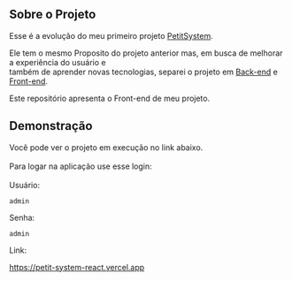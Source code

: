 ## Sobre o Projeto
  Esse é a evolução do meu primeiro projeto <a href="https://github.com/LuHenriSouza/PetitSystem">PetitSystem</a>.
  
  Ele tem o mesmo Proposito do projeto anterior mas, em busca de melhorar a experiência do usuário e 
  <br/>
  também de aprender novas tecnologias, separei o projeto em <a href="https://github.com/LuHenriSouza/Petit_API/">Back-end</a> e <a href="https://github.com/LuHenriSouza/petit-system-react">Front-end</a>.
  
  Este repositório apresenta o Front-end de meu projeto.
  
## Demonstração
  Você pode ver o projeto em execução no link abaixo.
  <br/>
  <br/>
  Para logar na aplicação use esse login:
  <br/>
  <br/>
  Usuário:
  ```
  admin
  ```
  Senha:
  ```
  admin
  ```

  Link:

  <a href="https://petit-system-react.vercel.app">https://petit-system-react.vercel.app</a>
